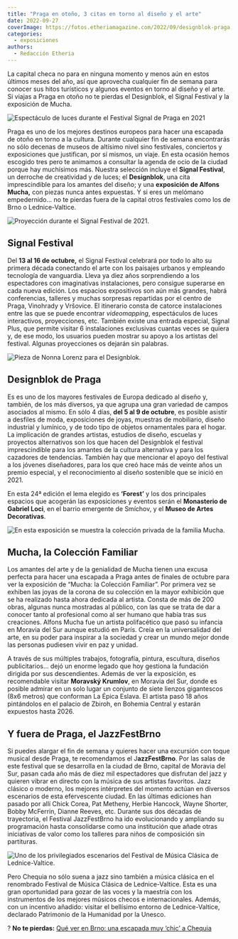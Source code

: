 ```yaml
---
title: "Praga en otoño, 3 citas en torno al diseño y el arte"
date: 2022-09-27
coverImage: https://fotos.etheriamagazine.com/2022/09/designblok-praga.jpg
categories: 
  - exposiciones
authors: 
  - Redacción Etheria
---
```


La capital checa no para en ninguna momento y menos aún en estos últimos meses del año, 
así que aprovecha cualquier fin de semana para conocer sus hitos turísticos y algunos 
eventos en torno al diseño y el arte. Si viajas a Praga en otoño no te pierdas el 
Designblok, el Signal Festival y la exposición de Mucha. 

![Espectáculo de luces durante el Festival Signal de Praga en 2021](https://fotos.etheriamagazine.com/2022/09/signal-festival-luces.jpg "Espectáculo de luces durante el Signal Festival de Praga en 2021. © Dusan Vondra")

Praga es uno de los mejores destinos europeos para hacer una escapada de otoño en torno 
a la cultura. Durante cualquier fin de semana encontrarás no sólo decenas de museos de 
altísimo nivel sino festivales, conciertos y exposiciones que justifican, por sí mismos, 
un viaje. En esta ocasión hemos escogido tres pero te animamos a consultar la agenda de 
ocio de la ciudad porque hay muchísimos más. Nuestra selección incluye el **Signal 
Festival**, un derroche de creatividad y de luces; el **Designblok**, una cita 
imprescindible para los amantes del diseño; y una **exposición de Alfons Mucha,** con 
piezas nunca antes expuestas. Y si eres un melómano empedernido... no te pierdas fuera 
de la capital otros festivales como los de Brno o Lednice-Valtice. 

![Proyección durante el Signal Festival de 2021.](https://fotos.etheriamagazine.com/2022/09/Signal-festival-praga.jpg "Proyección durante el Signal Festival de 2021. © Jiri Sebek")

## Signal Festival

Del **13 al 16 de octubre,** el Signal Festival celebrará por todo lo alto su primera 
década conectando el arte con los paisajes urbanos y empleando tecnología de vanguardia. 
Lleva ya diez años sorprendiendo a los espectadores con imaginativas instalaciones, pero 
consigue superarse en cada nueva edición. Los espacios expositivos son aún más grandes, 
habrá conferencias, talleres y muchas sorpresas repartidas por el centro de Praga, 
Vinohrady y Vršovice. El itinerario consta de catorce instalaciones entre las que se 
puede encontrar _videomapping_, espectáculos de luces interactivos, proyecciones, etc. 
También existe una entrada especial, Signal Plus, que permite visitar 6 instalaciones 
exclusivas cuantas veces se quiera y, de ese modo, los usuarios pueden mostrar su apoyo 
a los artistas del festival. Algunas proyecciones os dejarán sin palabras. 

![Pieza de Nonna Lorenz para el Designblok.](https://fotos.etheriamagazine.com/2022/09/designblok-praga-678x1024.jpg "Pieza de Nonna Lorenz para el Designblok. © Jaro")

## Designblok de Praga

Es es uno de los mayores festivales de Europa dedicado al diseño y, también, de los más 
diversos, ya que agrupa una gran variedad de campos asociados al mismo. En sólo 4 días, 
**del 5 al 9 de octubre**, es posible asistir a desfiles de moda, exposiciones de joyas, 
muestras de mobiliario, diseño industrial y lumínico, y de todo tipo de objetos 
ornamentales para el hogar. La implicación de grandes artistas, estudios de diseño, 
escuelas y proyectos alternativos son los que hacen del Designblok el festival 
imprescindible para los amantes de la cultura alternativa y para los cazadores de 
tendencias. También hay que mencionar el apoyo del festival a los jóvenes diseñadores, 
para los que creó hace más de veinte años un premio especial, y el reconocimiento al 
diseño sostenible que se inició en 2021. 

En esta 24ª edición el lema elegido es **‘Forest’** y los dos principales espacios que 
acogerán las exposiciones y eventos serán el **Monasterio de Gabriel Loci**, en el 
barrio emergente de Smíchov, y el **Museo de Artes Decorativas**. 

![En esta exposición se muestra la colección privada de la familia Mucha.](https://fotos.etheriamagazine.com/2022/09/mucha-coleccion-familiar.jpg "En esta exposición se muestra la colección privada de la familia Mucha. © Fundación Mucha")

## Mucha, la Colección Familiar

Los amantes del arte y de la genialidad de Mucha tienen una excusa perfecta para hacer 
una escapada a Praga antes de finales de octubre para ver la exposición de “Mucha: la 
Colección Familiar”. Por primera vez se exhiben las joyas de la corona de su colección 
en la mayor exhibición que se ha realizado hasta ahora dedicada al artista. Consta de 
más de 200 obras, algunas nunca mostradas al público, con las que se trata de dar a 
conocer tanto al profesional como al ser humano que había tras sus creaciones. Alfons 
Mucha fue un artista polifacético que pasó su infancia en Moravia del Sur aunque estudió 
en París. Creía en la universalidad del arte, en su poder para inspirar a la sociedad y 
crear un mundo mejor donde las personas pudiesen vivir en paz y unidad. 

A través de sus múltiples trabajos, fotografía, pintura, escultura, diseños 
publicitarios... dejó un enorme legado que hoy gestiona la fundación dirigida por sus 
descendientes. Además de ver la exposición, es recomendable visitar **Moravský 
Krumlov**, en Moravia del Sur, donde es posible admirar en un solo lugar un conjunto de 
siete lienzos gigantescos (8x6 metros) que conforman La Épica Eslava. El artista pasó 18 
años pintándolos en el palacio de Zbiroh, en Bohemia Central y estarán expuestos hasta 
2026. 

## Y fuera de Praga, el JazzFestBrno

Si puedes alargar el fin de semana y quieres hacer una excursión con toque musical desde 
Praga, te recomendamos el J**azzFestBrno**. Por las salas de este festival que se 
desarrolla en la ciudad de Brno, capital de Moravia del Sur, pasan cada año más de diez 
mil espectadores que disfrutan del jazz y quieren vibrar en directo con la música de sus 
artistas favoritos. Jazz clásico o moderno, los mejores intérpretes del momento actúan 
en diversos escenarios de esta efervescente ciudad. En las últimas ediciones han pasado 
por allí Chick Corea, Pat Metheny, Herbie Hancock, Wayne Shorter, Bobby McFerrin, Dianne 
Reeves, etc. Durante sus dos décadas de trayectoria, el Festival JazzFestBrno ha ido 
evolucionando y ampliando su programación hasta consolidarse como una institución que 
añade otras iniciativas de valor como los talleres para niños de composición sin 
partituras. 

![Uno de los privilegiados escenarios del Festival de Música Clásica de Lednice-Valtice.](https://fotos.etheriamagazine.com/2022/09/festival-musica-lednice.jpg "Uno de los privilegiados escenarios del Festival de Música Clásica de Lednice-Valtice. © Pavel Kristian")

Pero Chequia no sólo suena a jazz sino también a música clásica en el renombrado 
Festival de Música Clásica de Lednice-Valtice. Esta es una gran oportunidad para gozar 
de las voces y la maestría con los instrumentos de los mejores músicos checos e 
internacionales. Además, con un incentivo añadido: visitar el bellísimo entorno de 
Lednice-Valtice, declarado Patrimonio de la Humanidad por la Unesco. 

? **No te pierdas:** [Qué ver en Brno: una escapada muy ‘chic’ a 
Chequia](https://etheriamagazine.com/2022/08/26/que-ver-brno-chequia/)
